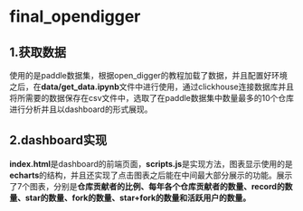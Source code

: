 # final_opendigger

## 1.获取数据

使用的是paddle数据集，根据open_digger的教程加载了数据，并且配置好环境之后，在**data/get_data.ipynb**文件中进行使用，通过clickhouse连接数据库并且将所需要的数据保存在csv文件中，选取了在paddle数据集中数量最多的10个仓库进行分析并且以dashboard的形式展现。

## 2.dashboard实现

**index.html**是dashboard的前端页面，**scripts.js**是实现方法，图表显示使用的是**echarts**的结构，并且还实现了点击图表之后能在中间最大部分展示的功能。展示了7个图表，分别是**仓库贡献者的比例、每年各个仓库贡献者的数量、record的数量、star的数量、fork的数量、star+fork的数量和活跃用户的数量。**

